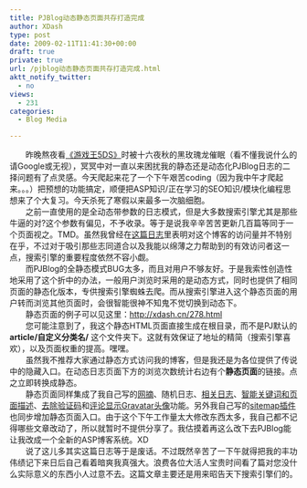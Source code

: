 ```yaml
---
title: PJBlog动态静态页面共存打造完成
author: XDash
type: post
date: 2009-02-11T11:41:30+00:00
draft: true
private: true
url: /pjblog动态静态页面共存打造完成.html
aktt_notify_twitter:
  - no
views:
  - 231
categories:
  - Blog Media

---
```

<p style="text-align: left; ">
  <img decoding="async" src="http://farm4.static.flickr.com/3412/3271087263_e7b1776fdc_m.jpg" alt="" /><br /> 　　昨晚熬夜看<a target="_blank" href="http://v.youku.com/v_playlist/f1521336o1p24.html">《游戏王5DS》</a>时被十六夜秋的黑玫瑰龙催眠（看不懂我说什么的请Google或无视），冥冥中对一直以来困扰我的静态还是动态化PJBlog日志的二择问题有了点灵感。今天爬起来花了一个下午艰苦coding（因为我中午才爬起来。。。）把预想的功能搞定，顺便把ASP知识/正在学习的SEO知识/模块化编程思想来了个大复习。今天杀死了寒假以来最多一次脑细胞。<br /> 　　之前一直使用的是全动态带参数的日志模式，但是大多数搜索引擎尤其是那些牛逼的对?这个参数有偏见，不予收录。等于是说我辛辛苦苦更新几百篇等同于一个页面视之。TMD。虽然我曾经在<a target="_blank" href="http://xdash.cn/article.asp?id=274">这篇日志</a>里表明对这个博客的访问量并不特别在乎，不过对于吸引那些志同道合以及我能以绵薄之力帮助到的有效访问者这一点，搜索引擎的重要程度依然不容小觑。<br /> 　　而PJBlog的全静态模式BUG太多，而且对用户不够友好。于是我索性创造性地采用了这个折中的办法，一般用户浏览时采用的是动态方式，同时也提供了相同页面的静态化版本，专供搜索引擎蜘蛛去爬。而从搜索引擎进入这个静态页面的用户转而浏览其他页面时，会很智能很神不知鬼不觉切换到动态下。<br /> 　　静态页面的例子可以见这里：<a target="_blank" href="http://xdash.cn/278.html">http://xdash.cn/278.html</a><br /> 　　您可能注意到了，我这个静态HTML页面直接生成在根目录，而不是PJ默认的 <strong>article/自定义分类名/</strong> 这个文件夹下。这就有效保证了地址的精简（搜索引擎喜欢），以及页面权重的提高。嘿嘿。<br /> 　　虽然我不推荐大家通过静态方式访问我的博客，但是我还是为各位提供了传说中的隐藏入口。在动态日志页面下方的浏览次数统计右边有个<strong>静态页面</strong>的链接。点之立即转换成静态。<br /> 　　静态页面同样集成了我自己写的<a target="_blank" href="http://xdash.cn/article.asp?id=200">网摘</a>、随机日志、<a target="_blank" href="http://bbs.pjhome.net/thread-48851-1-1.html">相关日志</a>、<a target="_blank" href="http://xdash.cn/article.asp?id=234">智能关键词和页面描述</a>、<a target="_blank" href="http://xdash.cn/article.asp?id=261">去除验证码</a>和<a target="_blank" href="http://xdash.cn/article.asp?id=221">评论显示Gravatar头像</a>功能。另外我自己写的<a target="_blank" href="http://xdash.cn/sitemap.asp">sitemap插件</a>也同步增加静态页面入口。由于这个下午工作量太大修改东西太多，我自己都不记得哪些文章改动了，所以就暂时不提供分享了。我估摸着再这么改下去PJBlog能让我改成一个全新的ASP博客系统。XD<br /> 　　说了这儿多其实这篇日志等于是废话。不过既然辛苦了一下午就得把我的丰功伟绩记下来日后自己看着暗爽我真强大。浪费各位大活人宝贵时间看了篇对您没什么实际意义的东西小人过意不去。这篇文章主要还是用来昭告天下搜索引擎们的。
</p>